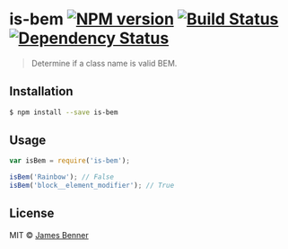 # is-bem [![NPM version][npm-image]][npm-url] [![Build Status][travis-image]][travis-url] [![Dependency Status][daviddm-image]][daviddm-url]
> Determine if a class name is valid BEM.

## Installation

```sh
$ npm install --save is-bem
```

## Usage

```js
var isBem = require('is-bem');

isBem('Rainbow'); // False
isBem('block__element_modifier'); // True
```
## License

MIT © [James Benner](www.jamesbenner.com)


[npm-image]: https://badge.fury.io/js/is-bem.svg
[npm-url]: https://npmjs.org/package/is-bem
[travis-image]: https://travis-ci.org/jbenner-radham/is-bem.svg?branch=master
[travis-url]: https://travis-ci.org/jbenner-radham/is-bem
[daviddm-image]: https://david-dm.org/jbenner-radham/is-bem.svg?theme=shields.io
[daviddm-url]: https://david-dm.org/jbenner-radham/is-bem
